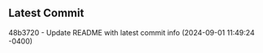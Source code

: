 
## Latest Commit
48b3720 - Update README with latest commit info (2024-09-01 11:49:24 -0400) <Yunxi-Zhou>
